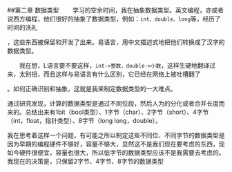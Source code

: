 ﻿##第二章	数据类型
　　学习的空余时间，我在抽象数据类型。英文编程，亦或者说西方编程，他们很好的抽象了数据类型，例如：`int、double、long`等，经历了时间的洗礼

，这些东西被保留和开发了出来。易语言，用中文描述式地把他们转换成了汉字的数据类型。

　　我在想，L语言要不要这样，`int->整数，double->小数`，这样生硬地翻译过来，太别扭，而且这样与易语言有什么区别，它已经在网络上被吐槽翻了

。如何正确识别和抽象，这就是我来制定数据类型的一大难点。

通过研究发现，计算的数据类型是通过不同位段，然后人为的分化或者合并长度而来的。总结出来有1bit（bool类型）、1字节（char）、2字节（short）、4字节（int，float，指针类型）、8字节（long long，double）。

我在思考着这样一个问题，有可能之所以制定这些不同位、不同字节的数据类型是因为早期的编程硬件不够好，容量不够大，显然这不是我们现在要考虑的东西，现如今硬件很便宜，容量也很大，所以低字节的数据类型应该不是我需要去考虑的。我现在的决策是，只保留2字节、4字节、8字节的数据类型
